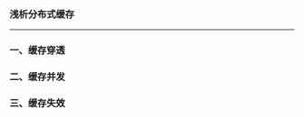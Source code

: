 ### 浅析分布式缓存 ###
***
### 一、缓存穿透 ###



### 二、缓存并发 ###




### 三、缓存失效 ###








































































